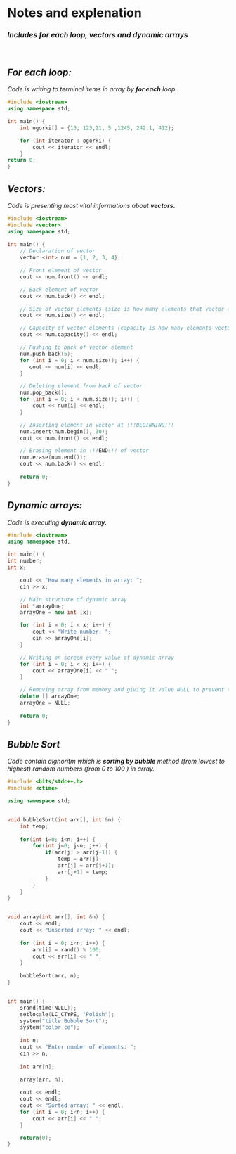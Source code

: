 # Notes and explenation
### ***Includes for each loop, vectors and dynamic arrays***
<br>


## *For each loop:*
*Code is writing to terminal items in array by **for each** loop.*
```c++
#include <iostream>
using namespace std;

int main() {
    int ogorki[] = {13, 123,21, 5 ,1245, 242,1, 412};

    for (int iterator : ogorki) {
        cout << iterator << endl;
    }
return 0;
}
```

## *Vectors:*
*Code is presenting most vital informations about **vectors.***
```c++
#include <iostream>
#include <vector>
using namespace std;
 
int main() {
    // Declaration of vector
    vector <int> num = {1, 2, 3, 4};

    // Front element of vector
    cout << num.front() << endl;

    // Back element of vector
    cout << num.back() << endl;

    // Size of vector elements (size is how many elements that vector actually holds in the moment)
    cout << num.size() << endl;

    // Capacity of vector elements (capacity is how many elements vector can hold(reserved space))
    cout << num.capacity() << endl;

    // Pushing to back of vector element
    num.push_back(5);
    for (int i = 0; i < num.size(); i++) {
       cout << num[i] << endl;
    }

    // Deleting element from back of vector
    num.pop_back();
    for (int i = 0; i < num.size(); i++) {
        cout << num[i] << endl;
    }

    // Inserting element in vector at !!!BEGINNING!!! 
    num.insert(num.begin(), 30);
    cout << num.front() << endl;

    // Erasing element in !!!END!!! of vector
    num.erase(num.end());
    cout << num.back() << endl;
    
    return 0;
}
```

## *Dynamic arrays:*
*Code is executing **dynamic array.***
```c++
#include <iostream>
using namespace std;

int main() {
int number;
int x;

    cout << "How many elements in array: ";
    cin >> x;

    // Main structure of dynamic array
    int *arrayOne;
    arrayOne = new int [x];

    for (int i = 0; i < x; i++) {
        cout << "Write number: ";
        cin >> arrayOne[i];
    }

    // Writing on screen every value of dynamic array
    for (int i = 0; i < x; i++) {
        cout << arrayOne[i] << " ";
    }

    // Removing array from memory and giving it value NULL to prevent crashes
    delete [] arrayOne;
    arrayOne = NULL;
    
    return 0;
}

```

## *Bubble Sort*
*Code contain alghoritm which is **sorting by bubble** method (from lowest to highest) random numbers (from 0 to 100 ) in array.*
```c++
#include <bits/stdc++.h>
#include <ctime>

using namespace std;


void bubbleSort(int arr[], int &n) {
	int temp;
	
	for(int i=0; i<n; i++) {
		for(int j=0; j<n; j++) {
			if(arr[j] > arr[j+1]) {
				temp = arr[j];
				arr[j] = arr[j+1];
				arr[j+1] = temp;
			}
		}
	}
}


void array(int arr[], int &n) {
	cout << endl;
	cout << "Unsorted array: " << endl;
	
	for (int i = 0; i<n; i++) {
		arr[i] = rand() % 100;
		cout << arr[i] << " "; 
	}
	
	bubbleSort(arr, n);
}


int main() {
	srand(time(NULL));
	setlocale(LC_CTYPE, "Polish");
	system("title Bubble Sort");
	system("color ce");
	
	int n;
	cout << "Enter number of elements: ";
	cin >> n;
	
	int arr[n];

	array(arr, n);
	
	cout << endl;
	cout << endl;
	cout << "Sorted array: " << endl;
	for (int i = 0; i<n; i++) {
		cout << arr[i] << " "; 
	}

    return(0);
}
```
